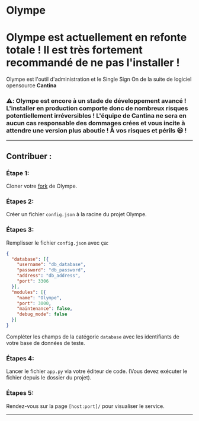 # Olympe

# Olympe est actuellement en refonte totale ! Il est très fortement recommandé de ne pas l'installer !

Olympe est l'outil d'administration et le Single Sign On de la suite de logiciel opensource **Cantina**

### ⚠️: Olympe est encore à un stade de développement avancé ! L'installer en production comporte donc de nombreux risques potentiellement irréversibles ! L'équipe de Cantina ne sera en aucun cas responsable des dommages crées et vous incite à attendre une version plus aboutie ! À vos risques et périls 😆 !

***

## Contribuer :

### Étape 1:
Cloner votre [fork](https://github.com/Cantina-Org/Olympe/fork) de Olympe.

### Étapes 2:
Créer un fichier `config.json` à la racine du projet Olympe.

### Étapes 3:
Remplisser le fichier `config.json` avec ça: 
```json
{
  "database": [{
    "username": "db_database",
    "password": "db_password",
    "address": "db_address",
    "port": 3306
  }],
  "modules": [{
    "name": "Olympe",
    "port": 3000,
    "maintenance": false,
    "debug_mode": false
  }]
}
``` 
Compléter les champs de la catégorie `database` avec les identifiants de votre base de données de teste.

### Étapes 4:
Lancer le fichier `app.py` via votre éditeur de code. (Vous devez exécuter le fichier depuis le dossier du projet). 

### Étapes 5:
Rendez-vous sur la page `[host:port]/` pour visualiser le service.

***

